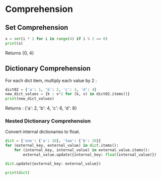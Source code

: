 # Comprehension

## Set Comprehension
```python
x = set(i * 2 for i in range(4) if i % 2 == 0)
print(x)
```
Returns {0, 4}

## Dictionary Comprehension
For each dict item, multiply each value by 2 :
```python
dict02 = {'a': 1, 'b': 2, 'c': 3, 'd': 4}
new_dict_values = {k : v*2 for (k, v) in dict02.items()}
print(new_dict_values)
```
Returns : {'a': 2, 'b': 4, 'c': 6, 'd': 8}

### Nested Dictionary Comprehension
Convert internal dictionaries to float.
```python
dict = {'one': {'a': 10}, 'two': {'b': 20}}
for (external_key, external_value) in dict.items():
    for (internal_key, internal_value) in external_value.items():
        external_value.update({internal_key: float(internal_value)})

dict.update({external_key: external_value})

print(dict)
```
